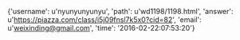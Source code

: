 {'username': u'nyunyunyunyu', 'path': u'wd1198/1198.html', 'answer': u'https://piazza.com/class/i5j09fnsl7k5x0?cid=82', 'email': u'weixinding@gmail.com', 'time': '2016-02-22:07:53:20'}